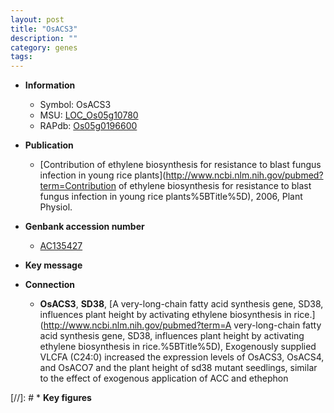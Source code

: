 ```yaml
---
layout: post
title: "OsACS3"
description: ""
category: genes
tags: 
---
```


* **Information**  
    + Symbol: OsACS3  
    + MSU: [LOC_Os05g10780](http://rice.uga.edu/cgi-bin/ORF_infopage.cgi?orf=LOC_Os05g10780)  
    + RAPdb: [Os05g0196600](https://rapdb.dna.affrc.go.jp/locus/?name=Os05g0196600)  

* **Publication**  
    + [Contribution of ethylene biosynthesis for resistance to blast fungus infection in young rice plants](http://www.ncbi.nlm.nih.gov/pubmed?term=Contribution of ethylene biosynthesis for resistance to blast fungus infection in young rice plants%5BTitle%5D), 2006, Plant Physiol.

* **Genbank accession number**  
    + [AC135427](http://www.ncbi.nlm.nih.gov/nuccore/AC135427)

* **Key message**  

* **Connection**  
    + __OsACS3__, __SD38__, [A very-long-chain fatty acid synthesis gene, SD38, influences plant height by activating ethylene biosynthesis in rice.](http://www.ncbi.nlm.nih.gov/pubmed?term=A very-long-chain fatty acid synthesis gene, SD38, influences plant height by activating ethylene biosynthesis in rice.%5BTitle%5D),  Exogenously supplied VLCFA (C24:0) increased the expression levels of OsACS3, OsACS4, and OsACO7 and the plant height of sd38 mutant seedlings, similar to the effect of exogenous application of ACC and ethephon

[//]: # * **Key figures**  


